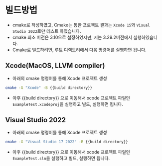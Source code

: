 # 빌드방법
- cmake로 작성하였고, Cmake는 통한 프로젝트 결과는 `Xcode 15`와 `Visual Studio 2022`로만 테스트 하였습니다.
- cmake 최소 버전은 3.10으로 설정하였지만, 저는 3.29.2버전에서 실행하였습니다.
- Cmake로 빌드하려면, 루트 디렉토리에서 다음 명령어를 실행하면 됩니다.

## Xcode(MacOS, LLVM compiler)

- 아래의 cmake 명령어를 통해 Xcode 프로젝트 생성
```bash
cmake -G "Xcode" -B {{build directory}}
```
- 아후 {{build directory}} 으로 이동해서 xcode 프로젝트 파일인 `ExampleTest.xcodeproj`을 실행하고 빌드, 실행하면 됩니다.


## Visual Studio 2022

- 아래의 cmake 명령어를 통해 Xcode 프로젝트 생성
```bash
cmake -G "Visual Studio 17 2022" -B {{build directory}}
```

- 아후 {{build directory}} 으로 이동해서 xcode 프로젝트 파일인 `ExampleTest.sln`을 실행하고 빌드, 실행하면 됩니다.
